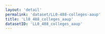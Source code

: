 ```yaml
---
layout: 'detail'
permalink: 'dataset/LL0-488-colleges-aaup'
title: 'Ll0_488_colleges_aaup'
datasetID: 'LL0_488_colleges_aaup'
---
```

